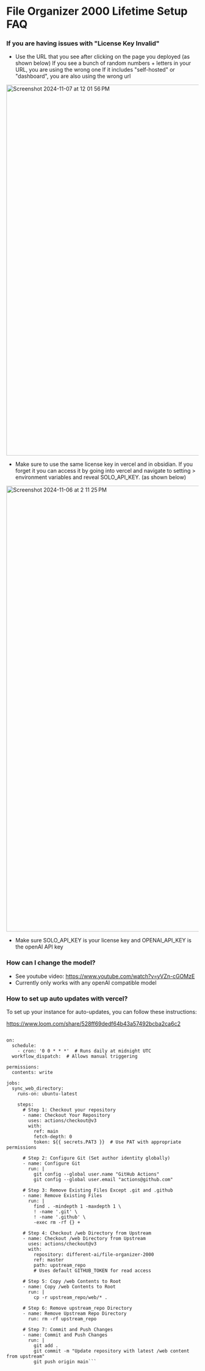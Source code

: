 
# File Organizer 2000 Lifetime Setup FAQ

### If you are having issues with "License Key Invalid" 

- Use the URL that you see after clicking on the page you deployed (as shown below)
If you see a bunch of random numbers + letters in your URL, you are using the wrong one
If it includes "self-hosted" or "dashboard", you are also using the wrong url

<img width="969" alt="Screenshot 2024-11-07 at 12 01 56 PM" src="https://github.com/user-attachments/assets/62fc2c0f-f591-4057-9c2d-ebefd5b0b8e5">



- Make sure to use the same license key in vercel and in obsidian. If you forget it you can access it by going into vercel and navigate to setting > environment variables and reveal SOLO_API_KEY. (as shown below)


<img width="1165" alt="Screenshot 2024-11-06 at 2 11 25 PM" src="https://github.com/user-attachments/assets/6752bf08-6dd3-4b89-902c-bd3e84fa0616">




- Make sure SOLO_API_KEY is your license key and OPENAI_API_KEY is the openAI API key


### How can I change the model? 

- See youtube video: https://www.youtube.com/watch?v=yVZn-cGOMzE
- Currently only works with any openAI compatible model


### How to set up auto updates with vercel? 

To set up your instance for auto-updates, you can follow these instructions: 

https://www.loom.com/share/528ff69dedf64b43a57492bcba2ca6c2

```name: Sync /web Directory from Upstream Repository

on:
  schedule:
    - cron: '0 0 * * *'  # Runs daily at midnight UTC
  workflow_dispatch:  # Allows manual triggering

permissions:
  contents: write

jobs:
  sync_web_directory:
    runs-on: ubuntu-latest

    steps:
      # Step 1: Checkout your repository
      - name: Checkout Your Repository
        uses: actions/checkout@v3
        with:
          ref: main
          fetch-depth: 0
          token: ${{ secrets.PAT3 }}  # Use PAT with appropriate permissions

      # Step 2: Configure Git (Set author identity globally)
      - name: Configure Git
        run: |
          git config --global user.name "GitHub Actions"
          git config --global user.email "actions@github.com"

      # Step 3: Remove Existing Files Except .git and .github
      - name: Remove Existing Files
        run: |
          find . -mindepth 1 -maxdepth 1 \
          ! -name '.git' \
          ! -name '.github' \
          -exec rm -rf {} +

      # Step 4: Checkout /web Directory from Upstream
      - name: Checkout /web Directory from Upstream
        uses: actions/checkout@v3
        with:
          repository: different-ai/file-organizer-2000
          ref: master
          path: upstream_repo
          # Uses default GITHUB_TOKEN for read access

      # Step 5: Copy /web Contents to Root
      - name: Copy /web Contents to Root
        run: |
          cp -r upstream_repo/web/* .

      # Step 6: Remove upstream_repo Directory
      - name: Remove Upstream Repo Directory
        run: rm -rf upstream_repo

      # Step 7: Commit and Push Changes
      - name: Commit and Push Changes
        run: |
          git add .
          git commit -m "Update repository with latest /web content from upstream"
          git push origin main```

